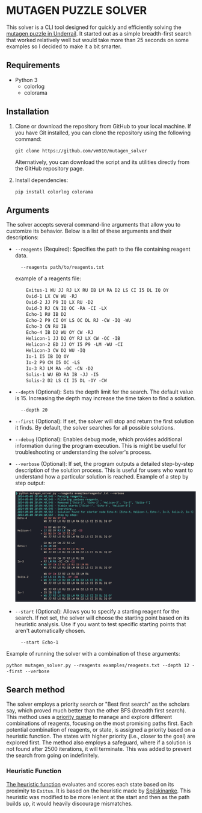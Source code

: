 # MUTAGEN PUZZLE SOLVER

This solver is a CLI tool designed for quickly and efficiently solving the [mutagen puzzle in Underrail](https://www.stygiansoftware.com/wiki/index.php?title=Mutagen_Puzzle). It started out as a simple breadth-first search that worked relatively well but would take more than 25 seconds on some examples so I decided to make it a bit smarter.

## Requirements

- Python 3
  - colorlog
  - colorama

## Installation

1.  Clone or download the repository from GitHub to your local machine. If you have Git installed, you can clone the repository using the following command:

        git clone https://github.com/vm910/mutagen_solver

    Alternatively, you can download the script and its utilities directly from the GitHub repository page.

2.  Install dependencies:

        pip install colorlog colorama

## Arguments

The solver accepts several command-line arguments that allow you to customize its behavior. Below is a list of these arguments and their descriptions:

- `--reagents` (Required): Specifies the path to the file containing reagent data.

        --reagents path/to/reagents.txt

  example of a reagents file:

  ```
      Exitus-1 WU JJ RJ LX RU IB LM RA D2 LS CI I5 DL IQ OY
      Ovid-1 LX CW WU -RJ
      Ovid-2 JJ P9 IQ LX RU -D2
      Ovid-3 RJ CN IQ OC -RA -CI -LX
      Echo-1 RU IB D2
      Echo-2 P9 CI OY LS OC DL RJ -CW -IQ -WU
      Echo-3 CN RU IB
      Echo-4 IB D2 WU OY CW -RJ
      Helicon-1 JJ D2 OY RJ LX CW -OC -IB
      Helicon-2 ED JJ OY I5 P9 -LM -WU -CI
      Helicon-3 CW D2 WU -IQ
      Io-1 I5 IB IQ OY
      Io-2 P9 CN I5 OC -LS
      Io-3 RJ LM RA -OC -CN -D2
      Solis-1 WU ED RA IB -JJ -I5
      Solis-2 D2 LS CI I5 DL -OY -CW
  ```

- `--depth` (Optional): Sets the depth limit for the search. The default value is 15. Increasing the depth may increase the time taken to find a solution.

        --depth 20

- `--first` (Optional): If set, the solver will stop and return the first solution it finds. By default, the solver searches for all possible solutions.

- `--debug` (Optional): Enables debug mode, which provides additional information during the program execution. This is might be useful for troubleshooting or understanding the solver's process.

- `--verbose` (Optional): If set, the program outputs a detailed step-by-step description of the solution process. This is useful for users who want to understand how a particular solution is reached. Example of a step by step output:

  ![Mutagen Puzzle Example](imgs/image.png "Mutagen Puzzle")

- `--start` (Optional): Allows you to specify a starting reagent for the search. If not set, the solver will choose the starting point based on its heuristic analysis. Use if you want to test specific starting points that aren't automatically chosen.

        --start Echo-1

Example of running the solver with a combination of these arguments:

    python mutagen_solver.py --reagents examples/reagents.txt --depth 12 --first --verbose

## Search method

The solver employs a priority search or "Best first search" as the scholars say, which proved much better than the other BFS (breadth first search). This method uses a [priority queue](https://docs.python.org/3/library/heapq.html) to manage and explore different combinations of reagents, focusing on the most promising paths first. Each potential combination of reagents, or state, is assigned a priority based on a heuristic function. The states with higher priority (i.e., closer to the goal) are explored first. The method also employs a safeguard, where if a solution is not found after 2500 iterations, it will terminate. This was added to prevent the search from going on indefinitely.

### Heuristic Function

[The heuristic function](https://github.com/vm910/underrail-mutagen-solver/blob/b6d5c0dd4d8244c6aa5bc10b013caaaccb35a5d6/utils.py#L145C1-L159C1) evaluates and scores each state based on its proximity to `Exitus`. It is based on the heuristic made by [Spilskinanke](https://github.com/Spilskinanke/Mutagen-Solver/blob/main/src/mutagen.adb#L144C1-L168C22). This heuristic was modified to be more lenient at the start and then as the path builds up, it would heavily discourage mismatches.
